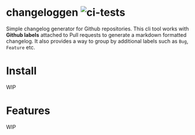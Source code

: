 # changeloggen ![ci-tests](https://github.com/jan25/changeloggen/workflows/ci/badge.svg)

Simple changelog generator for Github repositories. This cli tool works with **Github labels** attached to Pull requests to generate a markdown formatted changelog. It also provides a way to group by additional labels such as `Bug`, `Feature` etc.

# Install

WIP

# Features

WIP